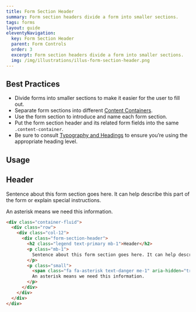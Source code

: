 ```yaml
---
title: Form Section Header
summary: Form section headers divide a form into smaller sections.
tags: forms
layout: guide
eleventyNavigation:
  key: Form Section Header
  parent: Form Controls
  order: 3
  excerpt: Form section headers divide a form into smaller sections.
  img: /img/illustrations/illus-form-section-header.png
---
```


## Best Practices

- Divide forms into smaller sections to make it easier for the user to fill out.
- Separate form sections into different [Content Containers](/components/content_container/).
- Use the form section to introduce and name each form section.
- Put the form section header and its related form fields into the same `.content-container`.
- Be sure to consult [Typography and Headings](/foundation/typography/#headings) to ensure you’re using the appropriate heading level.

## Usage

<div class="container-fluid">
  <div class="row">
    <div class="col-12">
      <div class="form-section-header">
        <h2 class="legend text-primary mb-1">Header</h2>
        <p class="mb-1">Sentence about this form section goes here. It can help describe this part of the form or explain special instructions.</p>
        <p class="small"><span class="fa fa-asterisk text-danger me-1" aria-hidden="true"></span>An asterisk means we need this information.</p>
      </div>
    </div>
  </div>
</div>

<!-- prettier-ignore -->
```html
<div class="container-fluid">
  <div class="row">
    <div class="col-12">
      <div class="form-section-header">
        <h2 class="legend text-primary mb-1">Header</h2>
        <p class="mb-1">
          Sentence about this form section goes here. It can help describe this part of the form or explain special instructions.
        </p>
        <p class="small">
          <span class="fa fa-asterisk text-danger me-1" aria-hidden="true"></span>
          An asterisk means we need this information.
        </p>
      </div>
    </div>
  </div>
</div>
```
